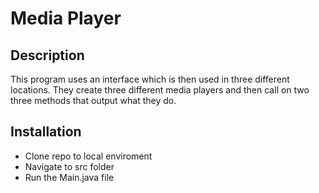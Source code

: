 # Media Player

## Description
This program uses an interface
which is then used in three different
locations. They create three different
media players and then call on two 
three methods that output what they do.

## Installation

- Clone repo to local enviroment
- Navigate to src folder
- Run the Main.java file